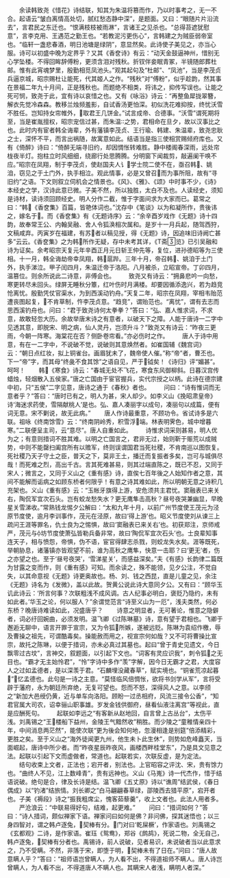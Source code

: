 <!-- { "loadSidebar": true } -->
　　余读韩致尧《惜花》诗结联，知其为朱温将篡而作，乃以时事考之，无一不合。起语云“皱白离情高处切，腻红愁态静中深”，是题面。又曰：“眼随片片沿流去”，言君民之东迁也。“恨满枝枝被雨淋”，言诸王之见杀也。“总得苔遮犹慰意”，言李克用、王遇范之勤王也。“若教泥污更伤心”，言韩建之为贼臣弱帝室也。“临轩一盏悲春酒，明日池塘是绿阴”，意显然矣。此诗使子美见之，亦当心服。诗可以初盛中晚为定界乎？又其《香奁诗》有云：“动天金鼓逼神州，惜别无心学坠楼。不得回眸辞傅粉，更须含泪对残秋。折钗伴妾眠青冢，半镜随郎葬杜邮。惟有此宵魂梦里，殷勤相觅凤池头。”观其起句及“杜邮”、“凤池”，当是李茂贞兵逼京城，昭宗赐杜让能死，代其姬人之作。“残秋”对“傅粉”，似乎趁韵，然其事在景福二年九十月间，正是残秋也。而题绝不相类，将讳之，抑传写误也。让能之死可悯，致尧于此，宜有诗以哀惜之也。又有《咏浴》诗云：“再整鱼犀拢翠簪，解衣先觉冷森森。教移兰烛频羞影，自试香汤更怕深。初似洗花难抑按，终忧沃雪不胜任。岂知持女帘帷外，取君王几饼金。”试言成帝、合德事。“沃雪”谓死期将至，当是崔胤擅权，昭宗宠信过甚，而朱温之势，君相命在旦夕，故以汉事比之也。此时内有宦者韩全诲辈，外有藩镇李茂贞、王行瑜、韩建、朱温辈，致尧忠耿之士，深怀不平，而言出祸随，故寓意如此。结语当是指三使相赏赐倾府库也。又有《倚醉》诗曰：“倚醉无端寻旧约，却因惆怅转难胜。静中楼阁春深雨，远处帘栊夜半灯。抱柱立时风细细，绕廊行处思腾腾。分明窗下闻裁剪，敲遍阑干唤不应。”昭宗在凤翔，制于李茂贞，使赵国夫人讠学士院二使不在，亟召韩、姚洎，窃见之于土门外，执手相泣。观此情事，必是又曾召而为事所阻，故有“寻旧约”之语。下文则叙立伺机会之情景也。《风》、《雅》、《颂》中时事不少，《诗》本经史之学，汉诗此意已微。子美不然，所以独胜，太白不及也。人读经史，须知是诗材，读诗须回顾经史。明人分作二截，惟于字面间求为大家而已。葛常之曰：“韩《香奁集》百篇，皆艳体词也。”沈存中《笔谈》以为和凝所作，贵後讳之，嫁名于。而《香奁集》有《无题诗序》云：“余辛酉岁戏作《无题》诗十四韵，故奉常王公、内翰吴融、舍人令狐涣相次属和。是岁十一月兵起，随驾西狩，文稿咸弃。丙寅岁在福建，有苏者以稿见授，得《无题》诗，因追味旧诗阙亡甚多”云云。《香奁集》之为韩所作无疑，存中未考其详，《Т斋览》已引吴融和诗为证矣。余考昭宗天复元年辛酉正月元日斩王仲先等，复位，进孙德昭等为三使相。十一月，韩全诲劫帝幸凤翔，韩扈跸。三年十月，帝召韩、姚洎于土门外，执手涕泣。甲子闰四月，朱温迁帝于洛阳。八月被杀，立昭宣帝。丁卯四月，温篡位。则余所说此二诗意，非傅会也。
　　致尧又有诗云：“拥鼻悲吟一向愁，寒更转尽未回头。绿屏无睡秋分簟，红叶伤时月满楼。却要因循添逸兴，若为趋竞怆离忧。殷勤凭仗官渠水，为到西溪动钓舟。”天复二年，昭宗在凤翔，宰相韦贻范遭丧图起复，不肯草制，忤李茂贞意。“趋竞”，谓贻范也。“离忧”，谓有去志而思西溪钓舟也。问曰：“君于致尧诗何太拳拳？”答曰：“弘、嘉人惟求词，不求意，故敢轻忽大历。余故举唐末诗之有意者，以破天下之障。人能于唐诗一二字中见透其意，即脱宋、明之病，仙人灵丹，岂须升斗？”致尧又有诗云：“昨夜三更雨，今朝一阵寒。海棠花在否？侧卧卷帘看。”亦必伤时之作。
　　唐人于诗中用意，有在一二字中，不说破不觉，说破则其意焕然者。如崔国辅《魏宫词》云：“朝日点红妆，拟上铜雀台。画眉犹未了，魏帝使人催。”称“帝”者，曹丕也。下一“帝”字，而其母“终彘不食其馀”之语自见，严于钺矣！《诗归》评“媚甚”。呵呵！
　　韩《寒食》诗云：“春城无处不飞花，寒食东风御柳斜。日暮汉宫传蜡烛，轻烟散入五侯家。”唐之亡国由于宦官握兵，实代宗授之以柄。此诗在德宗建中初，只“五侯”二字见意，唐诗之通于《春秋》者也。
　　问曰：“诗有惟词而无意者乎？”答曰：“唐时已有之，明人为甚，宋人却少。如李义山《挽昭肃皇帝》诗‘海迷求药使，雪隔献桃人’是也。弘、嘉人凑丽字以成句，凑丽句以成篇，便有词无意。宋不剿说，故无此病。”
　　唐人作诗最重意，不顾功令。省试诗多是六联。祖咏《终南馀雪》云：“终南阴岭秀，积雪浮端。林表明霁色，城中增暮寒。”二联便呈主司，云“意尽”。唐人自重如此。
　　诗惟求词采则甚易，明人优为之；有意则措词不胜其难。以明之亡国言之，君非无过，始则靳于赈荒以成贼势，中则不能罄扫阖宫所有以赡军，终则误谓国君当死社稷，不肯南巡以图恢复。死社稷乃天子守土之臣，普天之下，莫非王土，播迁而复振者多矣，岂可与城俱尽哉！而死难之烈，高出千古。言其死难甚易，则其过端直陈之，既已不忍，又同于宋人；微言之，又同于义山之《重有感》诗，直俟七百年後之人始知作者之意，其间不能解而诟病之如顾东桥者何限乎！有意之诗其难如此，所以明朝无意之诗积几充架也。义山《重有感》云：“玉帐牙旗得上游，安危须共主君忧。窦融表已来关右，陶侃军宜次石头。岂有蛟龙愁失水？更无鹰隼击高秋？昼号夜哭兼幽显，早晚星关雪涕收。”常熟钱龙惕夕公解曰：“太和九年十月，以前广州节度使王茂元为泾原节度使，逾月李训事作，茂元在泾原，故曰‘得上游’也。昭义节度使刘从谏三上疏问王涯等罪名，仇士良为之惕惧，故曰‘窦融表已来关右’也。初获郑注，京师戒严，茂元与坊节度使萧弘皆勒兵备非常，故曰‘陶侃军宜次石头’也。士良辈知事连天子，相与愤怨，帝惧，伪不语，宦官得肆志杀戮，则蛟龙失水矣。涯等既死，举朝胁息，诸藩镇亦皆观望不前，谁为高秋之鹰隼，快意一击耶？曰‘更无’者，伤之亦望之也。至于‘昼号夜哭’，‘雪涕星关’，而感益深矣。”夫《有感》长韵律二篇既为甘露之变而作，则《重有感》可知。而余读之，殊不能领，见夕公注，不觉自失，以其命意视《无题》诗更奥故也。杨、刘、钱之西昆，直是儿童之见，余注《无题》诗名为《发微》，盖以此故。贺黄公说此诗大意同夕公。又有曰：“顾华玉讥此诗云：‘所言何事？次联粗浅不成风调。古人纪事必明白，褒贬乃隐约，未有如此者。’华玉之论，何以服人？”余谓觉范言“诗至义山为一厄”，浅夫类然，何必东桥？晚唐诗难读如此，况盛唐乎？
　　诗意之明显者，无可著论，惟意之隐僻者，词必纡回婉曲，必须发明。温飞卿《过陈琳墓》诗，意有望于君相也。飞卿于邂逅无聊中，语言开罪于宣宗，又为令狐所嫉，遂被远贬。陈琳为袁绍作檄，辱及曹操之祖先，可谓酷毒矣。操能赦而用之，视宣宗何如哉？又不可将曹操比宣宗，故托之陈琳，以便于措词，亦未必真过其墓也。起曰“曾于青史见遗文，今日飘零过古坟”，言神交，叙题面，以引起下文也。“词客有灵应识我”，刺令狐之无目也。“霸才无主始怜君”，“怜”字诗中多作“羡”字解，因今日无霸才之君，大度容人之过如孟德者，是以深羡于君。“石麟埋没藏春草”，赋实境也。“铜雀荒凉起暮”，忆孟德也。此句是一诗之主意。“莫怪临风倍惆怅，欲将书剑学从军”，言将受辟于藩府，永为朝廷所弃绝，无复可望也。怨而不怒，深得风人之意。以李颀之“新加大邑绶仍黄，近与单车向洛阳。顾盼一过丞相府，风流三接令公香”，“知君官属大司农，诏幸骊山职事雄。岁发金钱供御府，昼看仙液注离宫”等视此，直是应酬死句。
　　起联如李远之“有客新从赵地回，自言曾上古丛台”，太伤平浅。刘禹锡之“王楼船下益州，金陵王气黯然收”稍胜。而少陵之“童稚情亲四十年，中间消息两茫然”，能使次联“更为後会知何地，忽漫相逢是别筵”倍添精彩，更胜之矣。至于义山之“海外徒闻更九州，他生未卜此生休”，则势如危峰矗天，当面崛起，唐诗中所少者。而“昨夜星辰昨夜风，画楼西畔桂堂东”，乃是具文见意之法。起联以引起下文而虚做者，常道也。起联若实，次联反虚，是为定法。
　　结句收束上文者，正法也；宕开者，别法也。上官昭容之评沈、宋，贵有馀力也。“曲终人不见，江上数峰青”，贵有远神也。义山《马嵬》诗一代杰作，惜于结语说破。绝句是合，律及长诗是结。温飞卿《五丈原》诗以“谯周”结武侯，《春日偶成》以“钓渚”结旅情。刘长卿之“白马翩翩春草绿，邵陵西去猎平原”，宕开者也。子美《褥段》诗之“振我粗席尘，愧客茹藜羹”，收上文者也。此法人用者多。
　　严沧浪云：“中联易得好句，结难，起更难。”
　　问曰：“措词如何？”答曰：“诗人措词，颇似禅家下语。禅家问曰如何是佛？非问佛，探其迷悟也；以三身四智对，谓之韩卢逐兔，契棒有分。门对曰‘乾屎橛’，作家语也。刘禹锡之《玄都观》二诗，是作家语。崔珏《鸳鸯》，郑谷《鹧鸪》，死说二物，全无自己，韩卢逐兔，契棒有分者也。禹锡诗，前人说破，见者易识，未说破者当以此意求之，乃不受瞒。不然，非落于宋，即堕于明，契棒未有了日在。”问曰：“唐人故意瞒人乎？”答曰：“祖师语岂曾瞒人，为人看不出，不得道祖师不瞒人。唐人诗岂曾瞒人，为人看不出，不得道唐人不瞒人也。其瞒宋人者浅，瞒明人者深。”

